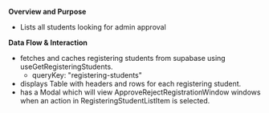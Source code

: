 **Overview and Purpose**

- Lists all students looking for admin approval

**Data Flow & Interaction**

- fetches and caches registering students from supabase using useGetRegisteringStudents.
  - queryKey: "registering-students"
- displays Table with headers and rows for each registering student.
- has a Modal which will view ApproveRejectRegistrationWindow windows
  when an action in RegisteringStudentListItem is selected.
